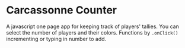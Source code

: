 # Carcassonne Counter

A javascript one page app for keeping track of players' tallies. You can select the number of players and their colors. Functions by `.onClick()` incrementing or typing in number to add.